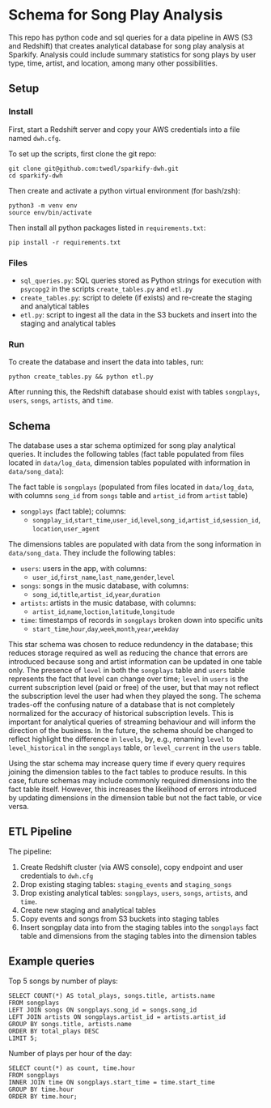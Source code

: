 # Schema for Song Play Analysis 

This repo has python code and sql queries for a data pipeline in AWS (S3 and Redshift) that creates analytical database for song play analysis at Sparkify. Analysis could include summary statistics for song plays by user type, time, artist, and location, among many other possibilities.

## Setup

### Install

First, start a Redshift server and copy your AWS credentials into a file named `dwh.cfg`.

To set up the scripts, first clone the git repo:
```
git clone git@github.com:twedl/sparkify-dwh.git
cd sparkify-dwh
```
Then create and activate a python virtual environment (for bash/zsh):
```
python3 -m venv env 
source env/bin/activate
```
Then install all python packages listed in `requirements.txt`:
```
pip install -r requirements.txt
```

### Files

* `sql_queries.py`: SQL queries stored as Python strings for execution with `psycopg2` in the scripts `create_tables.py` and `etl.py`
* `create_tables.py`: script to delete (if exists) and re-create the staging and analytical tables
* `etl.py`: script to ingest all the data in the S3 buckets and insert into the staging and analytical tables

### Run

To create the database and insert the data into tables, run:
```
python create_tables.py && python etl.py
```

After running this, the Redshift database should exist with tables `songplays`, `users`, `songs`, `artists`, and `time`. 

## Schema

The database uses a star schema optimized for song play analytical queries. It includes the following tables (fact table populated from files located in `data/log_data`, dimension tables populated with information in `data/song_data`):

The fact table is `songplays` (populated from files located in `data/log_data`, with columns `song_id` from `songs` table and `artist_id` from `artist` table)
- `songplays` (fact table); columns: 
  - `songplay_id`,`start_time`,`user_id`,`level`,`song_id`,`artist_id`,`session_id`,`location`,`user_agent`

The dimensions tables are populated with data from the song information in `data/song_data`. They include the following tables:

- `users`: users in the app, with columns: 
  - `user_id`,`first_name`,`last_name`,`gender`,`level`
- `songs`: songs in the music database, with columns:
  - `song_id`,`title`,`artist_id`,`year`,`duration`
- `artists`: artists in the music database, with columns:
  - `artist_id`,`name`,`loction`,`latitude`,`longitude`
- `time`: timestamps of records in `songplays` broken down into specific units
  - `start_time`,`hour`,`day`,`week`,`month`,`year`,`weekday`

This star schema was chosen to reduce redundency in the database; this reduces storage required as well as reducing the chance that errors are introduced because song and artist information can be updated in one table only. The presence of `level` in both the `songplays` table and `users` table represents the fact that level can change over time; `level` in `users` is the current subscription level (paid or free) of the user, but that may not reflect the subscription level the user had when they played the song. The schema trades-off the confusing nature of a database that is not completely normalized for the accuracy of historical subscription levels. This is important for analytical queries of streaming behaviour and will inform the direction of the business. In the future, the schema should be changed to reflect highlight the difference in `levels`, by, e.g., renaming `level` to `level_historical` in the `songplays` table, or `level_current` in the `users` table.

Using the star schema may increase query time if every query requires joining the dimension tables to the fact tables to produce results. In this case, future schemas may include commonly required dimensions into the fact table itself. However, this increases the likelihood of errors introduced by updating dimensions in the dimension table but not the fact table, or vice versa.

## ETL Pipeline

The pipeline: 

1. Create Redshift cluster (via AWS console), copy endpoint and user credentials to `dwh.cfg`
2. Drop existing staging tables: `staging_events` and `staging_songs`
3. Drop existing analytical tables: `songplays`, `users`, `songs`, `artists`, and `time`. 
4. Create new staging and analytical tables
5. Copy events and songs from S3 buckets into staging tables
6. Insert songplay data into from the staging tables into the `songplays` fact table and dimensions from the staging tables into the dimension tables

## Example queries

Top 5 songs by number of plays:
```
SELECT COUNT(*) AS total_plays, songs.title, artists.name
FROM songplays
LEFT JOIN songs ON songplays.song_id = songs.song_id
LEFT JOIN artists ON songplays.artist_id = artists.artist_id
GROUP BY songs.title, artists.name
ORDER BY total_plays DESC
LIMIT 5;
```

Number of plays per hour of the day:
```
SELECT count(*) as count, time.hour
FROM songplays
INNER JOIN time ON songplays.start_time = time.start_time
GROUP BY time.hour
ORDER BY time.hour;
```